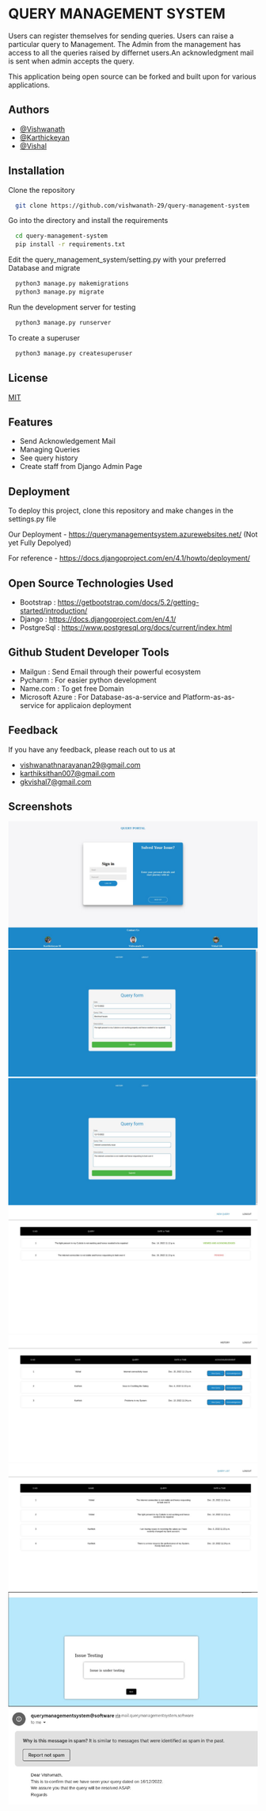 
# QUERY MANAGEMENT SYSTEM
Users can register themselves for sending queries. 
Users can raise a particular query to Management. 
The Admin from the management has access to all the queries raised by differnet users.An acknowledgment mail is sent when admin accepts the query.

This application being open source can be forked and built upon for various applications.

## Authors

- [@Vishwanath](https://github.com/vishwanath-29)
- [@Karthickeyan](https://github.com/karthickeyan03)
- [@Vishal](https://github.com/gkvishal7)


## Installation

Clone the repository 
```bash
  git clone https://github.com/vishwanath-29/query-management-system
```

Go into the directory and install the requirements
```bash
  cd query-management-system
  pip install -r requirements.txt
```
Edit the query_management_system/setting.py with your preferred Database and migrate
```bash
  python3 manage.py makemigrations
  python3 manage.py migrate
```
Run the development server for testing
```bash
  python3 manage.py runserver
```
To create a superuser 
```bash
  python3 manage.py createsuperuser
```
## License

[MIT](https://choosealicense.com/licenses/mit/)


## Features

- Send Acknowledgement Mail
- Managing Queries
- See query history
- Create staff from Django Admin Page


## Deployment

To deploy this project, clone this repository and make changes in the settings.py file

Our Deployment - https://querymanagementsystem.azurewebsites.net/ (Not yet Fully Depolyed)

For reference - https://docs.djangoproject.com/en/4.1/howto/deployment/ 



## Open Source Technologies Used

- Bootstrap : https://getbootstrap.com/docs/5.2/getting-started/introduction/
- Django : https://docs.djangoproject.com/en/4.1/
- PostgreSql : https://www.postgresql.org/docs/current/index.html


## Github Student Developer Tools
- Mailgun : Send Email through their powerful ecosystem
- Pycharm : For easier python development
- Name.com : To get free Domain
- Microsoft Azure : For Database-as-a-service and Platform-as-as-service for applicaion deployment

## Feedback

If you have any feedback, please reach out to us at 
- vishwanathnarayanan29@gmail.com
- karthiksithan007@gmail.com
- gkvishal7@gmail.com


## Screenshots

![App Screenshot](/img/1.jpeg)
![App Screenshot](/img/2_user.jpeg)
![App Screenshot](/img/3_user.jpeg)
![App Screenshot](/img/4_user.jpeg)
![App Screenshot](/img/5_Admin.jpeg)
![App Screenshot](/img/6_admin.jpeg)
![App Screenshot](/img/7_admin.jpeg)
![App Screenshot](/img/8_email.jpeg)
